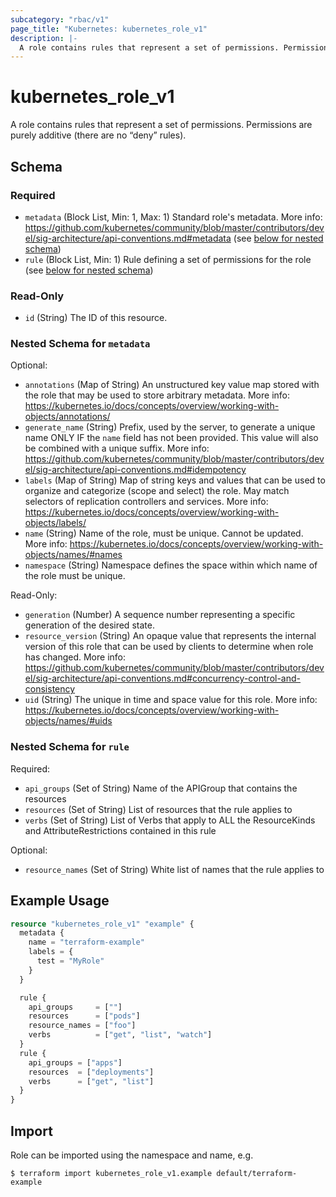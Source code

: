 ```yaml
---
subcategory: "rbac/v1"
page_title: "Kubernetes: kubernetes_role_v1"
description: |-
  A role contains rules that represent a set of permissions. Permissions are purely additive (there are no “deny” rules).
---
```


# kubernetes_role_v1

A role contains rules that represent a set of permissions. Permissions are purely additive (there are no “deny” rules).

<!-- schema generated by tfplugindocs -->
## Schema

### Required

- `metadata` (Block List, Min: 1, Max: 1) Standard role's metadata. More info: https://github.com/kubernetes/community/blob/master/contributors/devel/sig-architecture/api-conventions.md#metadata (see [below for nested schema](#nestedblock--metadata))
- `rule` (Block List, Min: 1) Rule defining a set of permissions for the role (see [below for nested schema](#nestedblock--rule))

### Read-Only

- `id` (String) The ID of this resource.

<a id="nestedblock--metadata"></a>
### Nested Schema for `metadata`

Optional:

- `annotations` (Map of String) An unstructured key value map stored with the role that may be used to store arbitrary metadata. More info: https://kubernetes.io/docs/concepts/overview/working-with-objects/annotations/
- `generate_name` (String) Prefix, used by the server, to generate a unique name ONLY IF the `name` field has not been provided. This value will also be combined with a unique suffix. More info: https://github.com/kubernetes/community/blob/master/contributors/devel/sig-architecture/api-conventions.md#idempotency
- `labels` (Map of String) Map of string keys and values that can be used to organize and categorize (scope and select) the role. May match selectors of replication controllers and services. More info: https://kubernetes.io/docs/concepts/overview/working-with-objects/labels/
- `name` (String) Name of the role, must be unique. Cannot be updated. More info: https://kubernetes.io/docs/concepts/overview/working-with-objects/names/#names
- `namespace` (String) Namespace defines the space within which name of the role must be unique.

Read-Only:

- `generation` (Number) A sequence number representing a specific generation of the desired state.
- `resource_version` (String) An opaque value that represents the internal version of this role that can be used by clients to determine when role has changed. More info: https://github.com/kubernetes/community/blob/master/contributors/devel/sig-architecture/api-conventions.md#concurrency-control-and-consistency
- `uid` (String) The unique in time and space value for this role. More info: https://kubernetes.io/docs/concepts/overview/working-with-objects/names/#uids


<a id="nestedblock--rule"></a>
### Nested Schema for `rule`

Required:

- `api_groups` (Set of String) Name of the APIGroup that contains the resources
- `resources` (Set of String) List of resources that the rule applies to
- `verbs` (Set of String) List of Verbs that apply to ALL the ResourceKinds and AttributeRestrictions contained in this rule

Optional:

- `resource_names` (Set of String) White list of names that the rule applies to




## Example Usage

```terraform
resource "kubernetes_role_v1" "example" {
  metadata {
    name = "terraform-example"
    labels = {
      test = "MyRole"
    }
  }

  rule {
    api_groups     = [""]
    resources      = ["pods"]
    resource_names = ["foo"]
    verbs          = ["get", "list", "watch"]
  }
  rule {
    api_groups = ["apps"]
    resources  = ["deployments"]
    verbs      = ["get", "list"]
  }
}
```

## Import

Role can be imported using the namespace and name, e.g.

```
$ terraform import kubernetes_role_v1.example default/terraform-example
```
